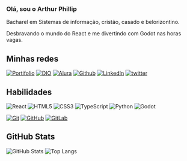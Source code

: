 ### Olá, sou o Arthur Phillip

Bacharel em Sistemas de informação, cristão, casado e belorizontino.

Desbravando o mundo do React e me divertindo com Godot nas horas vagas.

## Minhas redes

[![Portifolio](https://img.shields.io/badge/Projetos-00C389?style=for-the-badge&logo=htmx&logoColor=FFF)](https://artphil.github.io/)
[![DIO](https://img.shields.io/badge/DIO-00C389?style=for-the-badge&logo=htmx&logoColor=FFF)](https://www.dio.me/users/artphil_dev)
[![Alura](https://img.shields.io/badge/alura-00C389?style=for-the-badge&logo=htmx&logoColor=FFF)](https://cursos.alura.com.br/user/artphil)
[![Github](https://img.shields.io/badge/GitHub-00C389?style=for-the-badge&logo=github&logoColor=FFF)](https://github.com/artphil/)
[![LinkedIn](https://img.shields.io/badge/LinkedIn-00C389?style=for-the-badge&logo=linkedin&logoColor=FFF)](https://www.linkedin.com/in/artphil/)
[![twitter](https://img.shields.io/badge/Twitter-00C389?style=for-the-badge&logo=twitter&logoColor=FFF)](https://twitter.com/artphil7)

## Habilidades

![React](https://img.shields.io/badge/react-000?style=for-the-badge&logo=react)
![HTML5](https://img.shields.io/badge/HTML-000?style=for-the-badge&logo=html5)
![CSS3](https://img.shields.io/badge/CSS-000?style=for-the-badge&logo=css3)
![TypeScript](https://img.shields.io/badge/TypeScript-000?style=for-the-badge&logo=typescript)
![Python](https://img.shields.io/badge/Python-000?style=for-the-badge&logo=python)
![Godot](https://img.shields.io/badge/Godot-000?style=for-the-badge&logo=godot-engine)

[![Git](https://img.shields.io/badge/Git-000?style=for-the-badge&logo=git)](https://git-scm.com/doc)
[![GitHub](https://img.shields.io/badge/GitHub-000?style=for-the-badge&logo=github)](https://docs.github.com/)
[![GitLab](https://img.shields.io/badge/GitLab-000?style=for-the-badge&logo=gitlab)](https://docs.gitlab.com/)

## GitHub Stats

![GitHub Stats](https://github-readme-stats.vercel.app/api?username=artphil&hide_title=true&theme=transparent&bg_color=000&border_color=00C389&show_icons=true&icon_color=00C389&text_color=FFF)
![Top Langs](https://github-readme-stats-git-masterrstaa-rickstaa.vercel.app/api/top-langs/?username=artphil&layout=compact&bg_color=000&border_color=00C389&title_color=00C389&text_color=FFF)
